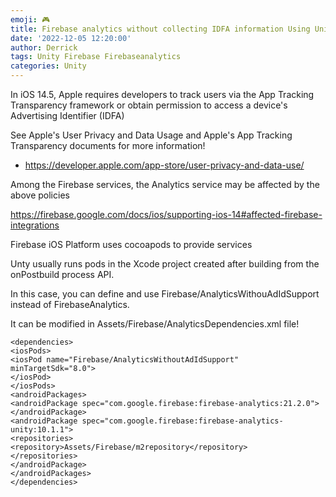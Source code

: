 ```yaml
---
emoji: 🎮 
title: Firebase analytics without collecting IDFA information Using Unity 
date: '2022-12-05 12:20:00'
author: Derrick
tags: Unity Firebase Firebaseanalytics
categories: Unity 
---
```


In iOS 14.5, Apple requires developers to track users via the App Tracking Transparency framework or obtain permission to access a device's Advertising Identifier (IDFA)

See Apple's User Privacy and Data Usage and Apple's App Tracking Transparency documents for more information!
- https://developer.apple.com/app-store/user-privacy-and-data-use/

Among the Firebase services, the Analytics service may be affected by the above policies

https://firebase.google.com/docs/ios/supporting-ios-14#affected-firebase-integrations



Firebase iOS Platform uses cocoapods to provide services

Unty usually runs pods in the Xcode project created after building from the onPostbuild process API.

In this case, you can define and use Firebase/AnalyticsWithouAdIdSupport instead of FirebaseAnalytics.

It can be modified in Assets/Firebase/AnalyticsDependencies.xml file!

	<dependencies>
	<iosPods>
	<iosPod name="Firebase/AnalyticsWithoutAdIdSupport" minTargetSdk="8.0">
	</iosPod>
	</iosPods>
	<androidPackages>
	<androidPackage spec="com.google.firebase:firebase-analytics:21.2.0">
	</androidPackage>
	<androidPackage spec="com.google.firebase:firebase-analytics-unity:10.1.1">
	<repositories>
	<repository>Assets/Firebase/m2repository</repository>
	</repositories>
	</androidPackage>
	</androidPackages>
	</dependencies>


